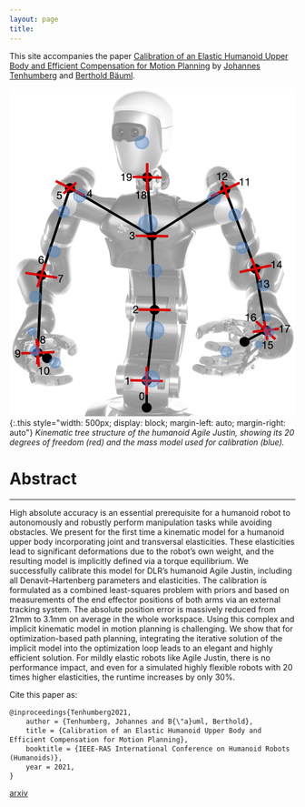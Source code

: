 ```yaml
---
layout: page
title: 
---
```


This site accompanies the paper [Calibration of an Elastic Humanoid Upper Body and Efficient Compensation for Motion Planning](https://ieeexplore.ieee.org/abstract/document/9555793) by
[Johannes Tenhumberg](https://scholar.google.com/citations?user=2RZuYZMAAAAJ&hl=en) and [Berthold Bäuml](https://scholar.google.com/citations?hl=en&user=fjvpDsEAAAAJ).

![mass model](/assets/imgs/strich_justin.jpg){:.this 
style="width: 500px; 
display: block;
margin-left: auto;
margin-right: auto"}
*Kinematic tree structure of the humanoid Agile Justin, showing its 20 degrees of freedom (red) and the mass model used for calibration (blue).*

# Abstract
---
High absolute accuracy is an essential prerequisite for a humanoid robot to autonomously and robustly perform manipulation tasks while avoiding obstacles. 
We present for the first time a kinematic model for a humanoid upper body incorporating joint and transversal elasticities. 
These elasticities lead to significant deformations due to the robot’s own weight, and the resulting model is implicitly defined via a torque equilibrium. 
We successfully calibrate this model for DLR’s humanoid Agile Justin, including all Denavit–Hartenberg parameters and elasticities. 
The calibration is formulated as a combined least-squares problem with priors and based on measurements of the end effector positions of both arms via an external tracking system. 
The absolute position error is massively reduced from 21mm to 3.1mm on average in the whole workspace. Using this complex and implicit kinematic model in motion planning is challenging. 
We show that for optimization-based path planning, integrating the iterative solution of the implicit model into the optimization loop leads to an elegant and highly efficient solution. 
For mildly elastic robots like Agile Justin, there is no performance impact, and even for a simulated highly flexible robots with 20 times higher elasticities, the runtime increases by only 30%.


Cite this paper as:

    @inproceedings{Tenhumberg2021,
        author = {Tenhumberg, Johannes and B{\"a}uml, Berthold},
        title = {Calibration of an Elastic Humanoid Upper Body and Efficient Compensation for Motion Planning},
        booktitle = {IEEE-RAS International Conference on Humanoid Robots (Humanoids)},
        year = 2021,
    }

[arxiv](https://arxiv.org/pdf/2311.08333)